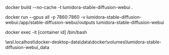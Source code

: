docker build --no-cache -t lumidora-stable-diffusion-webui .

docker run --gpus all -p 7860:7860 -v lumidora-stable-diffusion-webui:/app/stable-diffusion-webui/outputs lumidora-stable-diffusion-webui

docker exec -it [container id] /bin/bash


\\wsl.localhost\docker-desktop-data\data\docker\volumes\lumidora-stable-diffusion-webui\_data